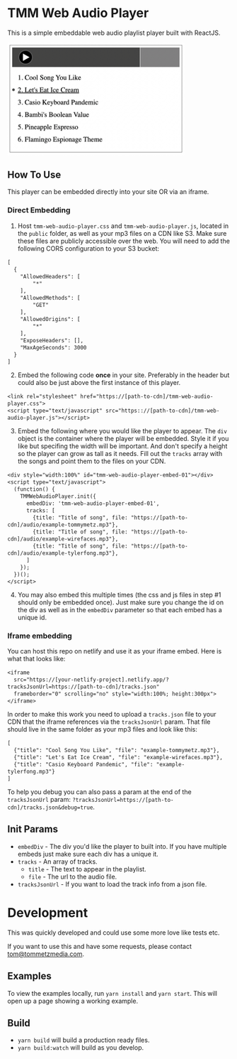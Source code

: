 # TMM Web Audio Player

This is a simple embeddable web audio playlist player built with ReactJS.

<img src="https://github.com/tommymetz/TMM-Web-Audio-Player/blob/main/screenshot.png?raw=true" width="400"/>

## How To Use

This player can be embedded directly into your site OR via an iframe.

### Direct Embedding

1. Host `tmm-web-audio-player.css` and `tmm-web-audio-player.js`, located in the
   `public` folder, as well as your mp3 files on a CDN like S3. Make sure these
   files are publicly accessible over the web. You will need to add the
   following CORS configuration to your S3 bucket:

```
[
  {
    "AllowedHeaders": [
        "*"
    ],
    "AllowedMethods": [
        "GET"
    ],
    "AllowedOrigins": [
        "*"
    ],
    "ExposeHeaders": [],
    "MaxAgeSeconds": 3000
  }
]
```

2. Embed the following code **once** in your site. Preferably in the header but could
also be just above the first instance of this player.
```
<link rel="stylesheet" href="https://[path-to-cdn]/tmm-web-audio-player.css">
<script type="text/javascript" src="https:://[path-to-cdn]/tmm-web-audio-player.js"></script>
```

3. Embed the following where you would like the player to appear. The `div`
   object is the container where the player will be embedded. Style it if you
   like but specifing the width will be important. And don't specify a height so
   the player can grow as tall as it needs. Fill out the `tracks` array with the
   songs and point them to the files on your CDN.
```
<div style="width:100%" id="tmm-web-audio-player-embed-01"></div>
<script type="text/javascript">
  (function() {
    TMMWebAudioPlayer.init({
      embedDiv: 'tmm-web-audio-player-embed-01',
      tracks: [
        {title: "Title of song", file: "https://[path-to-cdn]/audio/example-tommymetz.mp3"},
        {title: "Title of song", file: "https://[path-to-cdn]/audio/example-wirefaces.mp3"},
        {title: "Title of song", file: "https://[path-to-cdn]/audio/example-tylerfong.mp3"},
      ]
    });
  })();
</script>
```

4. You may also embed this multiple times (the css and js files in step #1
   should only be embedded once). Just make sure you change the id on the div
   as well as in the `embedDiv` parameter so that each embed has a unique id.

### Iframe embedding

You can host this repo on netlify and use it as your iframe embed. Here is what
that looks like:

```
<iframe 
  src="https://[your-netlify-project].netlify.app/?tracksJsonUrl=https://[path-to-cdn]/tracks.json"
  frameborder="0" scrolling="no" style="width:100%; height:300px"></iframe>
```

In order to make this work you need to upload a `tracks.json` file to your CDN
that the iframe references via the `tracksJsonUrl` param. That file should live
in the same folder as your mp3 files and look like this:

```
[
  {"title": "Cool Song You Like", "file": "example-tommymetz.mp3"},
  {"title": "Let's Eat Ice Cream", "file": "example-wirefaces.mp3"},
  {"title": "Casio Keyboard Pandemic", "file": "example-tylerfong.mp3"}
]
```

To help you debug you can also pass a param at the end of the `tracksJsonUrl`
param: `?tracksJsonUrl=https://[path-to-cdn]/tracks.json&debug=true`.


## Init Params
- `embedDiv` - The div you'd like the player to built into. If you have
  multiple embeds just make sure each div has a unique it.
- `tracks` - An array of tracks.
  - `title` - The text to appear in the playlist.
  - `file` - The url to the audio file.
- `tracksJsonUrl` - If you want to load the track info from a json file.

# Development

This was quickly developed and could use some more love like tests etc.

If you want to use this and have some requests, please contact tom@tommetzmedia.com.

## Examples

To view the examples locally, run `yarn install` and `yarn start`. This will
open up a page showing a working example.

## Build

- `yarn build` will build a production ready files.
- `yarn build:watch` will build as you develop.

